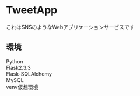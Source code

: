 # TweetApp
これはSNSのようなWebアプリケーションサービスです
## 環境
Python<br>
Flask2.3.3<br>
Flask-SQLAlchemy<br>
MySQL<br>
venv仮想環境<br>
